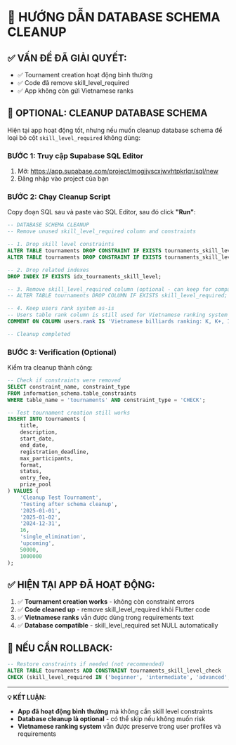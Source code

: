# 🎯 HƯỚNG DẪN DATABASE SCHEMA CLEANUP

## ✅ VẤN ĐỀ ĐÃ GIẢI QUYẾT:
- ✅ Tournament creation hoạt động bình thường
- ✅ Code đã remove skill_level_required
- ✅ App không còn gửi Vietnamese ranks

## 🧹 OPTIONAL: CLEANUP DATABASE SCHEMA

Hiện tại app hoạt động tốt, nhưng nếu muốn cleanup database schema để loại bỏ cột `skill_level_required` không dùng:

### BƯỚC 1: Truy cập Supabase SQL Editor
1. Mở: https://app.supabase.com/project/mogjjvscxjwvhtpkrlqr/sql/new
2. Đăng nhập vào project của bạn

### BƯỚC 2: Chạy Cleanup Script
Copy đoạn SQL sau và paste vào SQL Editor, sau đó click **"Run"**:

```sql
-- DATABASE SCHEMA CLEANUP
-- Remove unused skill_level_required column and constraints

-- 1. Drop skill level constraints
ALTER TABLE tournaments DROP CONSTRAINT IF EXISTS tournaments_skill_level_required_check;
ALTER TABLE tournaments DROP CONSTRAINT IF EXISTS tournaments_skill_level_check;

-- 2. Drop related indexes
DROP INDEX IF EXISTS idx_tournaments_skill_level;

-- 3. Remove skill_level_required column (optional - can keep for compatibility)
-- ALTER TABLE tournaments DROP COLUMN IF EXISTS skill_level_required;

-- 4. Keep users rank system as-is
-- Users table rank column is still used for Vietnamese ranking system
COMMENT ON COLUMN users.rank IS 'Vietnamese billiards ranking: K, K+, I, I+, H, H+, G, G+, F, F+, E, E+';

-- Cleanup completed
```

### BƯỚC 3: Verification (Optional)
Kiểm tra cleanup thành công:

```sql
-- Check if constraints were removed
SELECT constraint_name, constraint_type 
FROM information_schema.table_constraints 
WHERE table_name = 'tournaments' AND constraint_type = 'CHECK';

-- Test tournament creation still works
INSERT INTO tournaments (
    title, 
    description, 
    start_date, 
    end_date, 
    registration_deadline,
    max_participants, 
    format, 
    status,
    entry_fee,
    prize_pool
) VALUES (
    'Cleanup Test Tournament',
    'Testing after schema cleanup', 
    '2025-01-01',
    '2025-01-02',
    '2024-12-31',
    16,
    'single_elimination',
    'upcoming',
    50000,
    1000000
);
```

## ✅ HIỆN TẠI APP ĐÃ HOẠT ĐỘNG:

1. ✅ **Tournament creation works** - không còn constraint errors
2. ✅ **Code cleaned up** - remove skill_level_required khỏi Flutter code  
3. ✅ **Vietnamese ranks** vẫn được dùng trong requirements text
4. ✅ **Database compatible** - skill_level_required set NULL automatically

## 🔄 NẾU CẦN ROLLBACK:

```sql
-- Restore constraints if needed (not recommended)
ALTER TABLE tournaments ADD CONSTRAINT tournaments_skill_level_check 
CHECK (skill_level_required IN ('beginner', 'intermediate', 'advanced', 'professional') OR skill_level_required IS NULL);
```

---

**💡 KẾT LUẬN:** 
- **App đã hoạt động bình thường** mà không cần skill level constraints
- **Database cleanup là optional** - có thể skip nếu không muốn risk
- **Vietnamese ranking system** vẫn được preserve trong user profiles và requirements